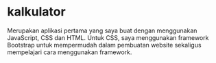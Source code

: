 # kalkulator
Merupakan aplikasi pertama yang saya buat dengan menggunakan JavaScript, CSS dan HTML.
Untuk CSS, saya menggunakan framework Bootstrap untuk mempermudah dalam pembuatan website sekaligus
mempelajari cara menggunakan framework. 
